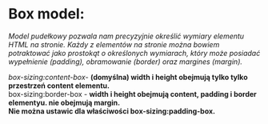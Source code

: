 
# Box model: #
_Model pudełkowy pozwala nam precyzyjnie określić wymiary elementu HTML na stronie.
Każdy z elementów na stronie można bowiem potraktować jako prostokąt o określonych wymiarach,
który może posiadać wypełnienie (padding), 
obramowanie (border) oraz margines (margin)._

_box-sizing:content-box_- **(domyślna) width i height obejmują tylko tylko przestrzeń content elementu.**  
box-sizing:border-box - **width i height obejmują content, padding i border elementyu. nie obejmują margin.**   
**Nie można ustawic dla właściwości box-sizing:padding-box.**  
  
